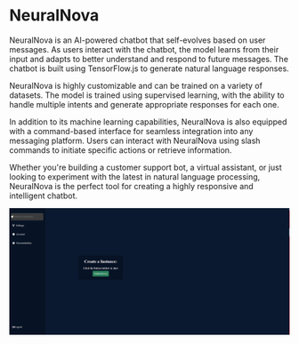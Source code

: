 # NeuralNova
NeuralNova is an AI-powered chatbot that self-evolves based on user messages. As users interact with the chatbot, the model learns from their input and adapts to better understand and respond to future messages. The chatbot is built using TensorFlow.js to generate natural language responses.

NeuralNova is highly customizable and can be trained on a variety of datasets. The model is trained using supervised learning, with the ability to handle multiple intents and generate appropriate responses for each one.

In addition to its machine learning capabilities, NeuralNova is also equipped with a command-based interface for seamless integration into any messaging platform. Users can interact with NeuralNova using slash commands to initiate specific actions or retrieve information.

Whether you're building a customer support bot, a virtual assistant, or just looking to experiment with the latest in natural language processing, NeuralNova is the perfect tool for creating a highly responsive and intelligent chatbot.

<p align="center">
    <img src="./img.png">
</p>